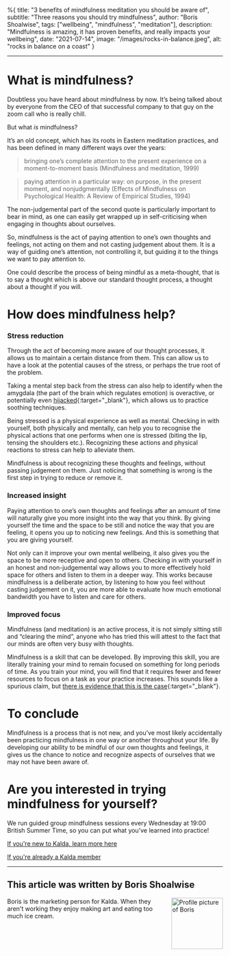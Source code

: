 %{
title: "3 benefits of mindfulness meditation you should be aware of",
subtitle: "Three reasons you should try mindfulness",
author: "Boris Shoalwise",
tags: ["wellbeing", "mindfulness", "meditation"],
description: "Mindfulness is amazing, it has proven benefits, and really impacts your wellbeing",
date: "2021-07-14",
image: "/images/rocks-in-balance.jpeg",
alt: "rocks in balance on a coast"
}

---

# What is mindfulness? 

Doubtless you have heard about mindfulness by now. It’s being talked about by everyone from the CEO of that successful company to that guy on the zoom call who is really chill. 

But what *is* mindfulness? 

It’s an old concept, which has its roots in Eastern meditation practices, and has been defined in many different ways over the years: 

> bringing one’s complete attention to the present experience on a moment-to-moment basis
(Mindfulness and meditation, 1999)

> paying attention in a particular way: on purpose, in the present moment, and nonjudgmentally 
(Effects of Mindfulness on Psychological Health: A Review of Empirical Studies, 1994)

The non-judgemental part of the second quote is particularly important to bear in mind, as one can easily get wrapped up in self-criticising when engaging in thoughts about ourselves. 

So, mindfulness is the act of paying attention to one’s own thoughts and feelings, not acting on them and not casting judgement about them. It is a way of guiding one’s attention, not controlling it, but guiding it to the things we want to pay attention to. 

One could describe the process of being mindful as a meta-thought, that is to say a thought which is above our standard thought process, a thought about a thought if you will. 

# How does mindfulness help? 

### **Stress reduction**

Through the act of becoming more aware of our thought processes, it allows us to maintain a certain distance from them. This can allow us to have a look at the potential causes of the stress, or perhaps the true root of the problem. 

Taking a mental step back from the stress can also help to identify when the amygdala (the part of the brain which regulates emotion) is overactive, or potentially even [hijacked](https://www.healthline.com/health/stress/amygdala-hijack#overview){:target="_blank"}, which allows us to practice soothing techniques. 

Being stressed is a physical experience as well as mental. Checking in with yourself, both physically and mentally, can help you to recognise the physical actions that one performs when one is stressed (biting the lip, tensing the shoulders etc.). Recognizing these actions and physical reactions to stress can help to alleviate them. 

Mindfulness is about recognizing these thoughts and feelings, without passing judgement on them. Just noticing that something is wrong is the first step in trying to reduce or remove it. 

### **Increased insight** 

Paying attention to one’s own thoughts and feelings after an amount of time will naturally give you more insight into the way that you think. By giving yourself the time and the space to be still and notice the way that you are feeling, it opens you up to noticing new feelings. And this is something that you are giving yourself. 

Not only can it improve your own mental wellbeing, it also gives you the space to be more receptive and open to others. Checking in with yourself in an honest and non-judgemental way allows you to more effectively hold space for others and listen to them in a deeper way. This works because mindfulness is a deliberate action, by listening to how you feel without casting judgement on it, you are more able to evaluate how much emotional bandwidth you have to listen and care for others. 

### **Improved focus** 

Mindfulness (and meditation) is an active process, it is not simply sitting still and “clearing the mind”, anyone who has tried this will attest to the fact that our minds are often very busy with thoughts. 

Mindfulness is a skill that can be developed. By improving this skill, you are literally training your mind to remain focused on something for long periods of time. As you train your mind, you will find that it requires fewer and fewer resources to focus on a task as your practice increases. This sounds like a spurious claim, but [there is evidence that this is the case](https://www.apa.org/monitor/2012/07-08/ce-corner){:target="_blank"}. 

# To conclude

Mindfulness is a process that is not new, and you’ve most likely accidentally been practicing mindfulness in one way or another throughout your life. By developing our ability to be mindful of our own thoughts and feelings, it gives us the chance to notice and recognize aspects of ourselves that we may not have been aware of. 

# Are you interested in trying mindfulness for yourself? 
We run guided group mindfulness sessions every Wednesday at 19:00 British Summer Time, so you can put what you’ve learned into practice!
 
[If you're new to Kalda, learn more here](https://www.eventbrite.com/e/kalda-mindfulness-session-tickets-150015096191)

[If you're already a Kalda member](https://kalda.co/therapy-sessions)

<hr>

## This article was written by Boris Shoalwise 
<img src="/kalda/assets/static/images/blog_images/Profile pics/boris-profile.JPG" alt="Profile picture of Boris" width="120" height="120" style="float:right;margin-left:10px">
Boris is the marketing person for Kalda. When they aren't working they enjoy making art and eating too much ice cream. 